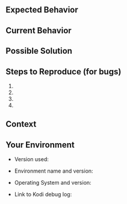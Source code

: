 <!--- 
      DEVELOPMENT OF plugin.video.projectx is stopped! 
      YOU WILL NOT GET SUPPORT or HELP!
      
      Feel free to fork the project!
-->

<!--- ISSUES ABOUT PROVIDERS DO NOT BELONG HERE -->
<!--- If you open an issue about providers, it will get closed,
      its title and content will get removed, and your GitHub
      account will be blocked from this repository.
      Proceed to the next steps if you understand this warning. -->

<!--- Describe the issue briefly and as best as you can in the Title above -->
<!--- Issue titles like "Last version crashes", "0.9.x crashing",
      or "Nothing works after update" are the worst. Put some effort
      in describing your issue properly, and we'll put some effort
      in fixing it as soon as possible -->
<!--- Bug reports without logs will likely be dismissed and closed -->

## Expected Behavior
<!--- If you're describing a bug, tell us what should happen -->
<!--- If you're suggesting a change/improvement, tell us how it should work -->

## Current Behavior
<!--- If describing a bug, tell us what happens instead of the expected behavior -->
<!--- If suggesting a change/improvement, explain the difference from current behavior -->

## Possible Solution
<!--- Not obligatory, but suggest a fix/reason for the bug, -->
<!--- or ideas how to implement the addition or change -->

## Steps to Reproduce (for bugs)
<!--- Provide a link to a live example, or an unambiguous set of steps to -->
<!--- reproduce this bug. Include code to reproduce, if relevant -->
1.
2.
3.
4.

## Context
<!--- How has this issue affected you? What are you trying to accomplish? -->
<!--- Providing context helps us come up with a solution that is most useful in the real world -->

## Your Environment
<!--- Include as many relevant details about the environment you experienced the bug in -->
* Version used:
<!--- Which version of projectx are you using? -->
* Environment name and version:
<!--- Which Kodi version (16 [Jarvis] or 17 [Krypton]) and OS, eg. SPMC, OSMC, OpenELEC, LibreELEC, etc. -->
* Operating System and version:
<!--- eg. Android 4/5/6, Windows 7/8/10, macOS 10.11, Ubuntu 16.10, etc. -->
* Link to Kodi debug log:
<!--- See http://projectx.surge.sh/contribute/log/ -->
